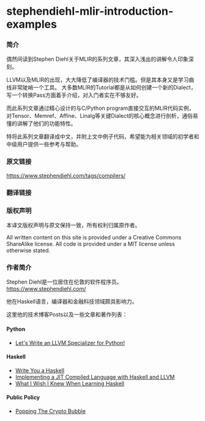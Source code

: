 # stephendiehl-mlir-introduction-examples

### 简介

偶然间读到Stephen Diehl关于MLIR的系列文章，其深入浅出的讲解令人印象深刻。

LLVM以及MLIR的出现，大大降低了编译器的技术门槛。但是其本身又是学习曲线非常陡峭一个工具。
大多数MLIR的Tutorial都是从如何创建一个新的Dialect，写一个转换Pass方面着手介绍，对入门者实在不够友好。

而此系列文章通过精心设计的与C/Python program直接交互的MLIR代码实例，对Tensor、Memref、Affine、Linalg等关键Dialect的核心概念进行剖析，通俗易懂的讲解了他们的功能特性。

特将此系列文章翻译成中文，并附上文中例子代码，希望能为相关领域的初学者和中级用户提供一些参考与帮助。

### 原文链接
https://www.stephendiehl.com/tags/compilers/

### 翻译链接


### 版权声明

本译文版权声明与原文保持一致，所有权利归属原作者。

All written content on this site is provided under a Creative Commons ShareAlike license. All code is provided under a MIT license unless otherwise stated.

### 作者简介
Stephen Diehl是一位居住在伦敦的软件程序员。https://www.stephendiehl.com/

他在Haskell语言，编译器和金融科技领域颇具影响力。

这里他的技术博客Posts以及一些文章和著作列表：

#### Python
* [Let's Write an LLVM Specializer for Python!](http://dev.stephendiehl.com/numpile/)

#### Haskell
* [Write You a Haskell](http://dev.stephendiehl.com/fun/)
* [Implementing a JIT Compiled Language with Haskell and LLVM](http://www.stephendiehl.com/llvm/)
* [What I Wish I Knew When Learning Haskell](http://dev.stephendiehl.com/hask)

#### Public Policy
* [Popping The Crypto Bubble](https://medium.com/@sdiehl/popping-the-crypto-bubble-99698f240b52)